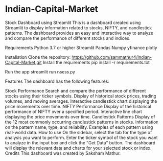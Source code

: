 # Indian-Capital-Market

Stock Dashboard using Streamlit
This is a dashboard created using Streamlit to display information related to stocks, NIFTY, and candlestick patterns. The dashboard provides an easy and interactive way to analyze and compare the performance of different stocks and indices.

Requirements
Python 3.7 or higher
Streamlit
Pandas
Numpy
yfinance
plotly


Installation
Clone the repository:
https://github.com/sammathur4/Indian-Capital-Market.git
Install the requirements
pip install -r requirements.txt

Run the app
streamlit run nsess.py

Features
The dashboard has the following features:

Stock Performance
Search and compare the performance of different stocks using their ticker symbols.
Display of historical stock prices, trading volumes, and moving averages.
Interactive candlestick chart displaying the price movements over time.
NIFTY Performance
Display of the historical performance of NIFTY over a specified period.
Interactive line chart displaying the price movements over time.
Candlestick Patterns
Display of the 12 most commonly occurring candlestick patterns in stocks.
Information on the pattern name, type, and reliability.
Examples of each pattern using real-world data.
How to use
On the sidebar, select the tab for the type of analysis you want to perform.
Enter the ticker symbol of the stock you want to analyze in the input box and click the "Get Data" button.
The dashboard will display the relevant data and charts for your selected stock or index.
Credits
This dashboard was created by Saksham Mathur.








